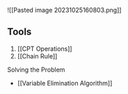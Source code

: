 ![[Pasted image 20231025160803.png]]

## Tools
1. [[CPT Operations]]
2. [[Chain Rule]]

Solving the Problem
- [[Variable Elimination Algorithm]]